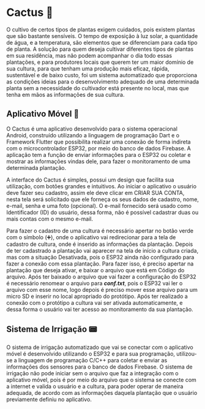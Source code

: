 # Cactus :cactus:
O cultivo de certos tipos de plantas exigem cuidados, pois existem plantas que são bastante sensíveis. O tempo de exposição à luz solar, a quantidade de água, e a temperatura, são elementos que se diferenciam para cada tipo de planta. A solução para quem deseja cultivar diferentes tipos de plantas em sua residência, mas não podem acompanhar o dia todo essas plantações, e para produtores locais que querem ter um maior domínio de sua cultura, para que tenham uma produção mais eficaz, rápida, sustentável e de baixo custo, foi um sistema automatizado que proporciona as condições ideias para o desenvolvimento adequado de uma determinada planta sem a necessidade do cultivador está presente no local, mas que tenha em mãos as informações de sua cultura. 

## Aplicativo Móvel :iphone:
O Cactus é uma aplicativo desenvolvido para o sistema operacional Android, construído utilizando a linguagem de programação Dart e o Framework Flutter que possibilita realizar uma conexão de forma indireta com o microcontrolador ESP32, por meio do banco de dados Firebase. A aplicação tem a função de enviar informações para o ESP32 ou coletar e mostrar as informações vindas dele, para fazer o monitoramento de uma determinada plantação.

A interface do Cactus é simples, possui um design que facilita sua utilização, com botões grandes e intuitivos. Ao iniciar o aplicativo o usuário deve fazer seu cadastro, assim
ele deve clicar em CRIAR SUA CONTA, nesta tela será solicitado que ele forneça os seus dados de cadastro, nome, e-mail, senha e uma foto (opcional). O e-mail fornecido será
usado como Identificador (ID) do usuário, dessa forma, não é possível cadastrar duas ou mais contas com o mesmo e-mail.

Para fazer o cadastro de uma cultura é necessário apertar no botão verde com o símbolo (:heavy_plus_sign:), onde o aplicativo vai redirecionar para a tela de cadastro de cultura, onde é inserido as informações da plantação. Depois de ter cadastrado a plantação vai aparecer na tela de início a cultura criada, mas com a situação Desativada, pois o ESP32 ainda não configurado para fazer a conexão com essa plantação. Para fazer isso, é preciso apertar na plantação que deseja ativar, e baixar o arquivo que está em Código do arquivo. Após ter baixado o arquivo que vai fazer a configuração do ESP32 é necessário renomear o arquivo para ***conf.txt***, pois o ESP32 vai ler o arquivo com esse nome, logo depois é preciso mover esse arquivo para um micro SD e inserir no local apropriado do protótipo. Após ter realizado a conexão com o protótipo a cultura vai ser ativada automaticamente, e dessa forma o usuário vai ter acesso ao monitoramento da sua plantação.

## Sistema de Irrigação :pager:
O sistema de irrigação automatizado que vai se conectar com o aplicativo móvel é desenvolvido utilizando o ESP32 e para sua programação, utilizou-se a linguagem de programação
C/C++ para coletar e enviar as informações dos sensores para o banco de dados Firebase. O sistema de irrigação não pode iniciar sem o arquivo que faz a integração com o aplicativo móvel, pois é por meio do arquivo que o sistema se conecte com a internet e valida o usuário e a cultura, para poder operar de maneira adequada, de acordo com as informações daquela plantação que o usuário previamente definiu no aplicativo.
